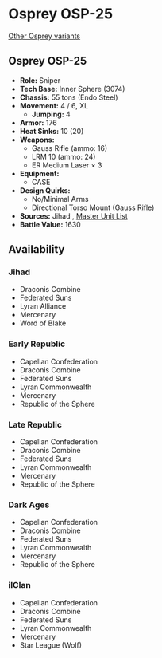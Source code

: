 # Osprey OSP-25 

[Other Osprey variants](../osprey.md) 

## Osprey OSP-25 

- **Role:** Sniper 
- **Tech Base:** Inner Sphere (3074) 
- **Chassis:** 55 tons (Endo Steel) 
- **Movement:** 4 / 6, XL 
  - **Jumping:** 4 
- **Armor:** 176 
- **Heat Sinks:** 10 (20) 
- **Weapons:** 
  - Gauss Rifle (ammo: 16) 
  - LRM 10 (ammo: 24) 
  - ER Medium Laser × 3 
- **Equipment:** 
  - CASE 
- **Design Quirks:** 
  - No/Minimal Arms 
  - Directional Torso Mount (Gauss Rifle) 
- **Sources:** Jihad , [Master Unit List](http://masterunitlist.info/Unit/Details/2345) 
- **Battle Value:** 1630 

## Availability 

### Jihad 

- Draconis Combine 
- Federated Suns 
- Lyran Alliance 
- Mercenary 
- Word of Blake 

### Early Republic 

- Capellan Confederation 
- Draconis Combine 
- Federated Suns 
- Lyran Commonwealth 
- Mercenary 
- Republic of the Sphere 

### Late Republic 

- Capellan Confederation 
- Draconis Combine 
- Federated Suns 
- Lyran Commonwealth 
- Mercenary 
- Republic of the Sphere 

### Dark Ages 

- Capellan Confederation 
- Draconis Combine 
- Federated Suns 
- Lyran Commonwealth 
- Mercenary 
- Republic of the Sphere 

### ilClan 

- Capellan Confederation 
- Draconis Combine 
- Federated Suns 
- Lyran Commonwealth 
- Mercenary 
- Star League (Wolf) 

